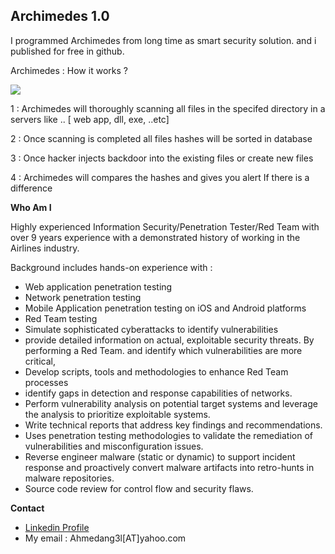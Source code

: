 ## Archimedes 1.0

I programmed Archimedes from long time as smart security solution. and i published for free in github.


Archimedes : How it works ?


![](https://i.imgur.com/RrFURnp.png)

1 : Archimedes will thoroughly scanning all files in the specifed directory in a servers like .. [ web app, dll, exe, ..etc]

2 : Once scanning is completed all files hashes will be sorted in database

3 : Once hacker injects backdoor into the existing files or create new files

4 : Archimedes will compares the hashes and gives you alert If there is a difference


**Who Am I**

Highly experienced Information Security/Penetration Tester/Red Team with over 9 years experience with a demonstrated history of working in the Airlines industry.

Background includes hands-on experience with :

- Web application penetration testing
- Network penetration testing
- Mobile Application penetration testing on iOS and Android platforms
- Red Team testing
- Simulate sophisticated cyberattacks to identify vulnerabilities
- provide detailed information on actual, exploitable security threats. By performing a Red Team. and identify which vulnerabilities are more critical,
- Develop scripts, tools and methodologies to enhance Red Team processes
- identify gaps in detection and response capabilities of networks.
- Perform vulnerability analysis on potential target systems and leverage the analysis to prioritize exploitable systems.
- Write technical reports that address key findings and recommendations. 
- Uses penetration testing methodologies to validate the remediation of vulnerabilities and misconfiguration issues.
- Reverse engineer malware (static or dynamic) to support incident response and proactively convert malware artifacts into retro-hunts in malware repositories.
- Source code review for control flow and security flaws.

**Contact**


 - [Linkedin Profile](https://www.linkedin.com/in/ahmed-pentest/)
- My email : Ahmedang3l[AT]yahoo.com








